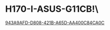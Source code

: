 # H170-I-ASUS-G11CB!\
[943A9AFD-D808-421B-A65D-AA400C84CA0C](https://user-images.githubusercontent.com/36988839/157909168-be6d4799-52fb-41f9-8819-1968d878861f.jpeg)
